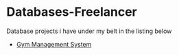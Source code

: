 # Databases-Freelancer
Database projects i have under my belt in the listing below
- [Gym Management System](https://github.com/Notios/Databases-Freelancer/blob/main/gym.sql)
